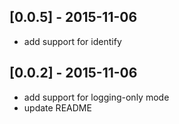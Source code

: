 ## [0.0.5] - 2015-11-06
* add support for identify

## [0.0.2] - 2015-11-06
* add support for logging-only mode
* update README
